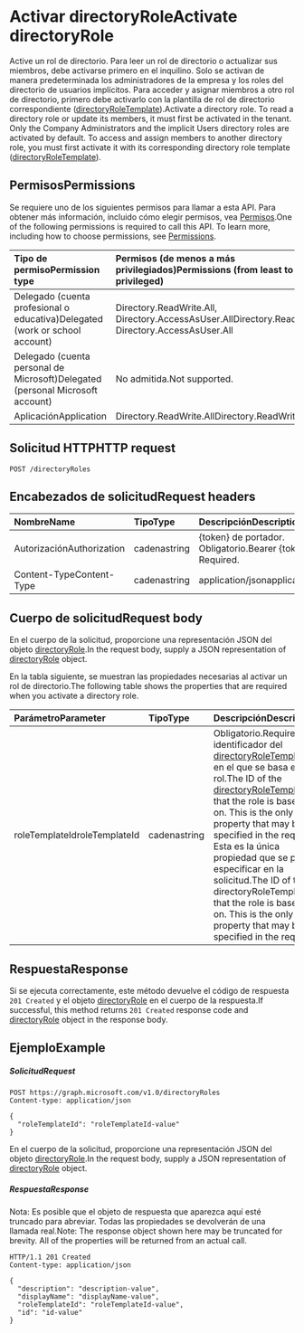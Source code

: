 # <a name="activate-directoryrole"></a><span data-ttu-id="612ba-101">Activar directoryRole</span><span class="sxs-lookup"><span data-stu-id="612ba-101">Activate directoryRole</span></span>

<span data-ttu-id="612ba-p101">Active un rol de directorio. Para leer un rol de directorio o actualizar sus miembros, debe activarse primero en el inquilino. Solo se activan de manera predeterminada los administradores de la empresa y los roles del directorio de usuarios implícitos. Para acceder y asignar miembros a otro rol de directorio, primero debe activarlo con la plantilla de rol de directorio correspondiente ([directoryRoleTemplate](../resources/directoryroletemplate.md)).</span><span class="sxs-lookup"><span data-stu-id="612ba-p101">Activate a directory role. To read a directory role or update its members, it must first be activated in the tenant. Only the Company Administrators and the implicit Users directory roles are activated by default. To access and assign members to another directory role, you must first activate it with its corresponding directory role template ([directoryRoleTemplate](../resources/directoryroletemplate.md)).</span></span>

## <a name="permissions"></a><span data-ttu-id="612ba-106">Permisos</span><span class="sxs-lookup"><span data-stu-id="612ba-106">Permissions</span></span>
<span data-ttu-id="612ba-p102">Se requiere uno de los siguientes permisos para llamar a esta API. Para obtener más información, incluido cómo elegir permisos, vea [Permisos](../../../concepts/permissions_reference.md).</span><span class="sxs-lookup"><span data-stu-id="612ba-p102">One of the following permissions is required to call this API. To learn more, including how to choose permissions, see [Permissions](../../../concepts/permissions_reference.md).</span></span>

|<span data-ttu-id="612ba-109">Tipo de permiso</span><span class="sxs-lookup"><span data-stu-id="612ba-109">Permission type</span></span>      | <span data-ttu-id="612ba-110">Permisos (de menos a más privilegiados)</span><span class="sxs-lookup"><span data-stu-id="612ba-110">Permissions (from least to most privileged)</span></span>              |
|:--------------------|:---------------------------------------------------------|
|<span data-ttu-id="612ba-111">Delegado (cuenta profesional o educativa)</span><span class="sxs-lookup"><span data-stu-id="612ba-111">Delegated (work or school account)</span></span> | <span data-ttu-id="612ba-112">Directory.ReadWrite.All, Directory.AccessAsUser.All</span><span class="sxs-lookup"><span data-stu-id="612ba-112">Directory.ReadWrite.All, Directory.AccessAsUser.All</span></span>    |
|<span data-ttu-id="612ba-113">Delegado (cuenta personal de Microsoft)</span><span class="sxs-lookup"><span data-stu-id="612ba-113">Delegated (personal Microsoft account)</span></span> | <span data-ttu-id="612ba-114">No admitida.</span><span class="sxs-lookup"><span data-stu-id="612ba-114">Not supported.</span></span>    |
|<span data-ttu-id="612ba-115">Aplicación</span><span class="sxs-lookup"><span data-stu-id="612ba-115">Application</span></span> | <span data-ttu-id="612ba-116">Directory.ReadWrite.All</span><span class="sxs-lookup"><span data-stu-id="612ba-116">Directory.ReadWrite.All</span></span> |

## <a name="http-request"></a><span data-ttu-id="612ba-117">Solicitud HTTP</span><span class="sxs-lookup"><span data-stu-id="612ba-117">HTTP request</span></span>
<!-- { "blockType": "ignored" } -->
```http
POST /directoryRoles

```
## <a name="request-headers"></a><span data-ttu-id="612ba-118">Encabezados de solicitud</span><span class="sxs-lookup"><span data-stu-id="612ba-118">Request headers</span></span>
| <span data-ttu-id="612ba-119">Nombre</span><span class="sxs-lookup"><span data-stu-id="612ba-119">Name</span></span>       | <span data-ttu-id="612ba-120">Tipo</span><span class="sxs-lookup"><span data-stu-id="612ba-120">Type</span></span> | <span data-ttu-id="612ba-121">Descripción</span><span class="sxs-lookup"><span data-stu-id="612ba-121">Description</span></span>|
|:---------------|:--------|:----------|
| <span data-ttu-id="612ba-122">Autorización</span><span class="sxs-lookup"><span data-stu-id="612ba-122">Authorization</span></span>  | <span data-ttu-id="612ba-123">cadena</span><span class="sxs-lookup"><span data-stu-id="612ba-123">string</span></span>  | <span data-ttu-id="612ba-p103">{token} de portador. Obligatorio.</span><span class="sxs-lookup"><span data-stu-id="612ba-p103">Bearer {token}. Required.</span></span> |
| <span data-ttu-id="612ba-126">Content-Type</span><span class="sxs-lookup"><span data-stu-id="612ba-126">Content-Type</span></span>  | <span data-ttu-id="612ba-127">cadena</span><span class="sxs-lookup"><span data-stu-id="612ba-127">string</span></span>  | <span data-ttu-id="612ba-128">application/json</span><span class="sxs-lookup"><span data-stu-id="612ba-128">application/json</span></span>  |

## <a name="request-body"></a><span data-ttu-id="612ba-129">Cuerpo de solicitud</span><span class="sxs-lookup"><span data-stu-id="612ba-129">Request body</span></span>
<span data-ttu-id="612ba-130">En el cuerpo de la solicitud, proporcione una representación JSON del objeto [directoryRole](../resources/directoryrole.md).</span><span class="sxs-lookup"><span data-stu-id="612ba-130">In the request body, supply a JSON representation of [directoryRole](../resources/directoryrole.md) object.</span></span>

<span data-ttu-id="612ba-131">En la tabla siguiente, se muestran las propiedades necesarias al activar un rol de directorio.</span><span class="sxs-lookup"><span data-stu-id="612ba-131">The following table shows the properties that are required when you activate a directory role.</span></span>

|<span data-ttu-id="612ba-132">Parámetro</span><span class="sxs-lookup"><span data-stu-id="612ba-132">Parameter</span></span> | <span data-ttu-id="612ba-133">Tipo</span><span class="sxs-lookup"><span data-stu-id="612ba-133">Type</span></span> | <span data-ttu-id="612ba-134">Descripción</span><span class="sxs-lookup"><span data-stu-id="612ba-134">Description</span></span>|
|:---------|:---------|:---------|
|<span data-ttu-id="612ba-135">roleTemplateId</span><span class="sxs-lookup"><span data-stu-id="612ba-135">roleTemplateId</span></span> | <span data-ttu-id="612ba-136">cadena</span><span class="sxs-lookup"><span data-stu-id="612ba-136">string</span></span> | <span data-ttu-id="612ba-137">Obligatorio.</span><span class="sxs-lookup"><span data-stu-id="612ba-137">Required.</span></span> <span data-ttu-id="612ba-138">El identificador del [directoryRoleTemplate](../resources/directoryroletemplate.md) en el que se basa el rol.</span><span class="sxs-lookup"><span data-stu-id="612ba-138">The ID of the [directoryRoleTemplate](../resources/directoryroletemplate.md) that the role is based on. This is the only property that may be specified in the request.</span></span> <span data-ttu-id="612ba-139">Esta es la única propiedad que se puede especificar en la solicitud.</span><span class="sxs-lookup"><span data-stu-id="612ba-139">The ID of the directoryRoleTemplate that the role is based on. This is the only property that may be specified in the request.</span></span>|

## <a name="response"></a><span data-ttu-id="612ba-140">Respuesta</span><span class="sxs-lookup"><span data-stu-id="612ba-140">Response</span></span>

<span data-ttu-id="612ba-141">Si se ejecuta correctamente, este método devuelve el código de respuesta `201 Created` y el objeto [directoryRole](../resources/directoryrole.md) en el cuerpo de la respuesta.</span><span class="sxs-lookup"><span data-stu-id="612ba-141">If successful, this method returns `201 Created` response code and [directoryRole](../resources/directoryrole.md) object in the response body.</span></span>

## <a name="example"></a><span data-ttu-id="612ba-142">Ejemplo</span><span class="sxs-lookup"><span data-stu-id="612ba-142">Example</span></span>
##### <a name="request"></a><span data-ttu-id="612ba-143">Solicitud</span><span class="sxs-lookup"><span data-stu-id="612ba-143">Request</span></span>

<!-- {
  "blockType": "request",
  "name": "create_directoryrole_from_directoryroles"
}-->
```http
POST https://graph.microsoft.com/v1.0/directoryRoles
Content-type: application/json

{
  "roleTemplateId": "roleTemplateId-value"
}
```
<span data-ttu-id="612ba-144">En el cuerpo de la solicitud, proporcione una representación JSON del objeto [directoryRole](../resources/directoryrole.md).</span><span class="sxs-lookup"><span data-stu-id="612ba-144">In the request body, supply a JSON representation of [directoryRole](../resources/directoryrole.md) object.</span></span>
##### <a name="response"></a><span data-ttu-id="612ba-145">Respuesta</span><span class="sxs-lookup"><span data-stu-id="612ba-145">Response</span></span>
<span data-ttu-id="612ba-p105">Nota: Es posible que el objeto de respuesta que aparezca aquí esté truncado para abreviar. Todas las propiedades se devolverán de una llamada real.</span><span class="sxs-lookup"><span data-stu-id="612ba-p105">Note: The response object shown here may be truncated for brevity. All of the properties will be returned from an actual call.</span></span>
<!-- {
  "blockType": "response",
  "truncated": true,
  "@odata.type": "microsoft.graph.directoryRole"
} -->
```http
HTTP/1.1 201 Created
Content-type: application/json

{
  "description": "description-value",
  "displayName": "displayName-value",
  "roleTemplateId": "roleTemplateId-value",
  "id": "id-value"
}
```

<!-- uuid: 8fcb5dbc-d5aa-4681-8e31-b001d5168d79
2015-10-25 14:57:30 UTC -->
<!-- {
  "type": "#page.annotation",
  "description": "Create directoryRole",
  "keywords": "",
  "section": "documentation",
  "tocPath": ""
}-->
